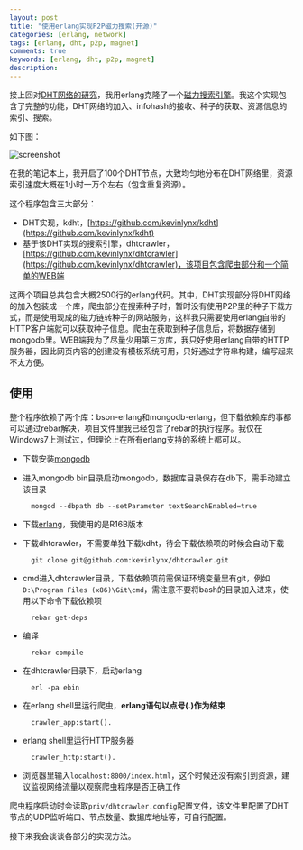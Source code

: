 ```yaml
---
layout: post
title: "使用erlang实现P2P磁力搜索(开源)"
categories: [erlang, network]
tags: [erlang, dht, p2p, magnet]
comments: true
keywords: [erlang, dht, p2p, magnet]
description: 
---
```


接上回对[DHT网络的研究](http://codemacro.com/2013/05/19/crawl-dht/)，我用erlang克隆了一个[磁力搜索引擎](http://bt.shousibaocai.com/)。我这个实现包含了完整的功能，DHT网络的加入、infohash的接收、种子的获取、资源信息的索引、搜索。

如下图：

![screenshot](https://raw.github.com/kevinlynx/dhtcrawler/master/screenshot.png)
<!-- more -->
在我的笔记本上，我开启了100个DHT节点，大致均匀地分布在DHT网络里，资源索引速度大概在1小时一万个左右（包含重复资源）。

这个程序包含三大部分：

* DHT实现，kdht，[https://github.com/kevinlynx/kdht](https://github.com/kevinlynx/kdht)
* 基于该DHT实现的搜索引擎，dhtcrawler，[https://github.com/kevinlynx/dhtcrawler](https://github.com/kevinlynx/dhtcrawler)，该项目包含爬虫部分和一个简单的WEB端

这两个项目总共包含大概2500行的erlang代码。其中，DHT实现部分将DHT网络的加入包装成一个库，爬虫部分在搜索种子时，暂时没有使用P2P里的种子下载方式，而是使用现成的磁力链转种子的网站服务，这样我只需要使用erlang自带的HTTP客户端就可以获取种子信息。爬虫在获取到种子信息后，将数据存储到mongodb里。WEB端我为了尽量少用第三方库，我只好使用erlang自带的HTTP服务器，因此网页内容的创建没有模板系统可用，只好通过字符串构建，编写起来不太方便。

## 使用

整个程序依赖了两个库：bson-erlang和mongodb-erlang，但下载依赖库的事都可以通过rebar解决，项目文件里我已经包含了rebar的执行程序。我仅在Windows7上测试过，但理论上在所有erlang支持的系统上都可以。

* 下载安装[mongodb](http://www.mongodb.org/downloads)
* 进入mongodb bin目录启动mongodb，数据库目录保存在db下，需手动建立该目录

        mongod --dbpath db --setParameter textSearchEnabled=true

* 下载[erlang](http://www.erlang.org/download.html)，我使用的是R16B版本
* 下载dhtcrawler，不需要单独下载kdht，待会下载依赖项的时候会自动下载

        git clone git@github.com:kevinlynx/dhtcrawler.git

* cmd进入dhtcrawler目录，下载依赖项前需保证环境变量里有git，例如`D:\Program Files (x86)\Git\cmd`，需注意不要将bash的目录加入进来，使用以下命令下载依赖项

        rebar get-deps

* 编译

        rebar compile

* 在dhtcrawler目录下，启动erlang

        erl -pa ebin

* 在erlang shell里运行爬虫，**erlang语句以点号(.)作为结束**

        crawler_app:start().

* erlang shell里运行HTTP服务器

        crawler_http:start().

* 浏览器里输入`localhost:8000/index.html`，这个时候还没有索引到资源，建议监视网络流量以观察爬虫程序是否正确工作

爬虫程序启动时会读取`priv/dhtcrawler.config`配置文件，该文件里配置了DHT节点的UDP监听端口、节点数量、数据库地址等，可自行配置。

接下来我会谈谈各部分的实现方法。


